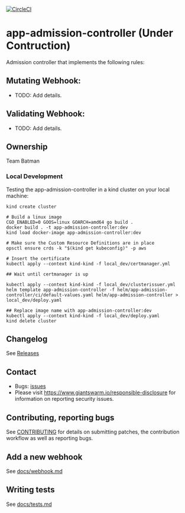 [![CircleCI](https://circleci.com/gh/giantswarm/app-admission-controller.svg?style=shield)](https://circleci.com/gh/giantswarm/app-admission-controller)

# app-admission-controller (Under Contruction)

Admission controller that implements the following rules:

## Mutating Webhook:

- TODO: Add details.

## Validating Webhook:

- TODO: Add details.

## Ownership

Team Batman

### Local Development

Testing the app-admission-controller in a kind cluster on your local machine:

```nohighlight
kind create cluster

# Build a linux image
CGO_ENABLED=0 GOOS=linux GOARCH=amd64 go build .
docker build . -t app-admission-controller:dev
kind load docker-image app-admission-controller:dev

# Make sure the Custom Resource Definitions are in place
opsctl ensure crds -k "$(kind get kubeconfig)" -p aws

# Insert the certificate
kubectl apply --context kind-kind -f local_dev/certmanager.yml

## Wait until certmanager is up

kubectl apply --context kind-kind -f local_dev/clusterissuer.yml
helm template app-admission-controller -f helm/app-admission-controller/ci/default-values.yaml helm/app-admission-controller > local_dev/deploy.yaml

## Replace image name with app-admission-controller:dev
kubectl apply --context kind-kind -f local_dev/deploy.yaml
kind delete cluster
```

## Changelog

See [Releases](https://github.com/giantswarm/app-admission-controller/releases)

## Contact

- Bugs: [issues](https://github.com/giantswarm/app-admission-controller/issues)
- Please visit https://www.giantswarm.io/responsible-disclosure for information on reporting security issues.

## Contributing, reporting bugs

See [CONTRIBUTING](CONTRIBUTING.md) for details on submitting patches, the
contribution workflow as well as reporting bugs.

## Add a new webhook

See [docs/webhook.md](https://github.com/giantswarm/app-admission-controller/blob/master/docs/webhook.md)

## Writing tests

See [docs/tests.md](https://github.com/giantswarm/app-admission-controller/blob/master/docs/tests.md)
